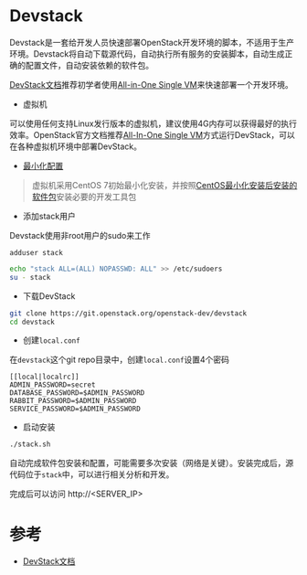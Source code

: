 # Devstack

Devstack是一套给开发人员快速部署OpenStack开发环境的脚本，不适用于生产环境。Devstack将自动下载源代码，自动执行所有服务的安装脚本，自动生成正确的配置文件，自动安装依赖的软件包。

[DevStack文档](http://docs.openstack.org/developer/devstack/)推荐初学者使用[All-in-One Single VM](http://docs.openstack.org/developer/devstack/guides/single-vm.html)来快速部署一个开发环境。

* 虚拟机

可以使用任何支持Linux发行版本的虚拟机，建议使用4G内存可以获得最好的执行效率。OpenStack官方文档推荐[All-In-One Single VM](http://docs.openstack.org/developer/devstack/guides/single-vm.html)方式运行DevStack，可以在各种虚拟机环境中部署DevStack。

* [最小化配置](http://docs.openstack.org/developer/devstack/configuration.html#minimal-configuration)

> 虚拟机采用CentOS 7初始最小化安装，并按照[CentOS最小化安装后安装的软件包](../../os/linux/redhat/package/yum_after_mini_install)安装必要的开发工具包

* 添加stack用户

Devstack使用非root用户的sudo来工作

```
adduser stack
```

```bash
echo "stack ALL=(ALL) NOPASSWD: ALL" >> /etc/sudoers
su - stack
```

* 下载DevStack

```bash
git clone https://git.openstack.org/openstack-dev/devstack
cd devstack
```

* 创建`local.conf`

在`devstack`这个git repo目录中，创建`local.conf`设置4个密码

```
[[local|localrc]]
ADMIN_PASSWORD=secret
DATABASE_PASSWORD=$ADMIN_PASSWORD
RABBIT_PASSWORD=$ADMIN_PASSWORD
SERVICE_PASSWORD=$ADMIN_PASSWORD
```

* 启动安装

```bash
./stack.sh
```

自动完成软件包安装和配置，可能需要多次安装（网络是关键）。安装完成后，源代码位于`stack`中，可以进行相关分析和开发。

完成后可以访问 http://<SERVER_IP>

#  参考

* [DevStack文档](http://docs.openstack.org/developer/devstack/)